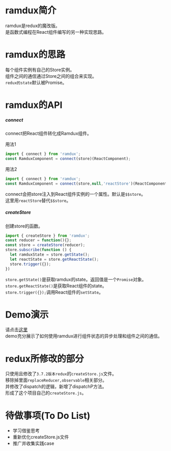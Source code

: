 # ramdux简介
ramdux是redux的魔改版。  
是函数式编程在React组件编写的另一种实现思路。  

# ramdux的思路
每个组件实例有自己的Store实例。  
组件之间的通信通过Store之间的组合来实现。  
`redux的state`默认被Promise。  

# ramdux的API
##### connect
connect把React组件转化成Ramdux组件。  

用法1  
```javascript
import { connect } from 'ramdux';
const RamduxComponent = connect(store)(ReactComponent);
```

用法2
```javascript
import { connect } from 'ramdux';
const RamduxComponent = connect(store,null,'reactStore')(ReactComponent);
```
connect会把store注入到React组件实例的一个属性。默认是`$$store`。  
这里用`reactStore`替代`$$store`。  

##### createStore
创建store的函数。  

```javascript
import { createStore } from 'ramdux';
const reducer = function(){};
const store = createStore(reducer);
store.subscribe(function () {
  let ramduxState = store.getState();
  let reactState = store.getReactState();
  store.trigger({});
})
```
`store.getState()`是获取ramdux的state。返回值是一个`Promise`对象。    
`store.getReactState()`是获取React组件的state。  
`store.trigger({});`调用React组件的`setState`。  

# Demo演示
请点击[这里](https://stackblitz.com/edit/ramdux-demo)  
demo充分展示了如何使用ramdux进行组件状态的异步处理和组件之间的通信。  

# redux所修改的部分
只使用且修改了`3.7.2版本redux`的`createStore.js`文件。  
移除掉里面`replaceReducer,observable`相关部分。  
并修改了dispatch的逻辑，新增了dispatchP方法。  
形成了这个项目自己的`createStore.js`。  

# 待做事项(To Do List)
- 学习借鉴思考  
- 重新优化createStore.js文件  
- 推广并收集实践case  